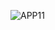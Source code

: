 ![APP11](https://user-images.githubusercontent.com/73639297/124915135-6816de00-e01b-11eb-8785-907b5adb7395.jpg)
